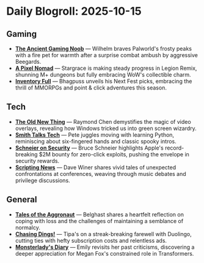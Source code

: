 # Daily Blogroll: 2025-10-15

## Gaming

- **[The Ancient Gaming Noob](https://tagn.wordpress.com/2025/10/14/into-the-mountain-cold-in-palworld/)** — Wilhelm braves Palworld's frosty peaks with a fire pet for warmth after a surprise combat ambush by aggressive Beegards.
- **[A Pixel Nomad](https://pixelnomad.ca/2025/10/15/legion-remix-phase-1-55/)** — Stargrace is making steady progress in Legion Remix, shunning M+ dungeons but fully embracing WoW's collectible charm.
- **[Inventory Full](https://bhagpuss.blogspot.com/2025/10/my-next-fest-hot-picks.html)** — Bhagpuss unveils his Next Fest picks, embracing the thrill of MMORPGs and point & click adventures this season.
## Tech

- **[The Old New Thing](https://devblogs.microsoft.com/oldnewthing/20251014-00/?p=111681)** — Raymond Chen demystifies the magic of video overlays, revealing how Windows tricked us into green screen wizardry.
- **[Smith Talks Tech](https://smithtalkstech.com/2025/10/14/learning-journey-week-of-oct-13th-2025/)** — Pete juggles moving with learning Python, reminiscing about six-fingered hands and classic spooky intros.
- **[Schneier on Security](https://www.schneier.com/blog/archives/2025/10/apples-bug-bounty-program.html)** — Bruce Schneier highlights Apple's record-breaking $2M bounty for zero-click exploits, pushing the envelope in security rewards.
- **[Scripting News](http://scripting.com/2025/10/14/154258.html?title=timesIveBeenAmbushedAtConferences)** — Dave Winer shares vivid tales of unexpected confrontations at conferences, weaving through music debates and privilege discussions.
## General

- **[Tales of the Aggronaut](https://aggronaut.com/2025/10/14/ineffective-cosplay/)** — Belghast shares a heartfelt reflection on coping with loss and the challenges of maintaining a semblance of normalcy.
- **[Chasing Dings!](https://chasingdings.com/2025/10/14/falling-out-of-love-with-duolingo/)** — Tipa's on a streak-breaking farewell with Duolingo, cutting ties with hefty subscription costs and relentless ads.
- **[Monsterlady's Diary](https://monsterladysdiary.wordpress.com/2025/10/14/reevaluating-megan-foxs-mikaela/)** — Emily revisits her past criticisms, discovering a deeper appreciation for Megan Fox's constrained role in Transformers.
